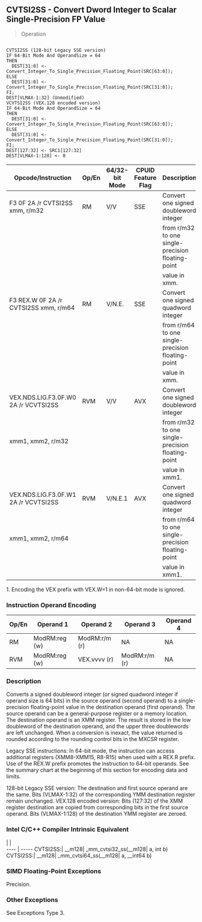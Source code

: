 ## CVTSI2SS - Convert Dword Integer to Scalar Single-Precision FP Value

> Operation
``` slim

CVTSI2SS (128-bit Legacy SSE version)
IF 64-Bit Mode And OperandSize = 64
THEN
  DEST[31:0] <- Convert_Integer_To_Single_Precision_Floating_Point(SRC[63:0]);
ELSE
  DEST[31:0] <- Convert_Integer_To_Single_Precision_Floating_Point(SRC[31:0]);
FI;
DEST[VLMAX-1:32] (Unmodified)
VCVTSI2SS (VEX.128 encoded version)
IF 64-Bit Mode And OperandSize = 64
THEN
  DEST[31:0] <- Convert_Integer_To_Single_Precision_Floating_Point(SRC[63:0]);
ELSE
  DEST[31:0] <- Convert_Integer_To_Single_Precision_Floating_Point(SRC[31:0]);
FI;
DEST[127:32] <- SRC1[127:32]
DEST[VLMAX-1:128] <- 0

```

 Opcode/Instruction                   | Op/En| 64/32-bit Mode| CPUID Feature Flag| Description                                      
 ---  | --- | --- | --- | ---
 F3 0F 2A /r CVTSI2SS xmm, r/m32      | RM   | V/V           | SSE               | Convert one signed doubleword integer            
                                      |      |               |                   | from r/m32 to one single-precision floating-point
                                      |      |               |                   | value in xmm.                                    
 F3 REX.W 0F 2A /r CVTSI2SS xmm, r/m64| RM   | V/N.E.        | SSE               | Convert one signed quadword integer              
                                      |      |               |                   | from r/m64 to one single-precision floating-point
                                      |      |               |                   | value in xmm.                                    
 VEX.NDS.LIG.F3.0F.W0 2A /r VCVTSI2SS | RVM  | V/V           | AVX               | Convert one signed doubleword integer            
 xmm1, xmm2, r/m32                    |      |               |                   | from r/m32 to one single-precision floating-point
                                      |      |               |                   | value in xmm1.                                   
 VEX.NDS.LIG.F3.0F.W1 2A /r VCVTSI2SS | RVM  | V/N.E.1       | AVX               | Convert one signed quadword integer              
 xmm1, xmm2, r/m64                    |      |               |                   | from r/m64 to one single-precision floating-point
                                      |      |               |                   | value in xmm1.                                   
<aside class="notification">
1. Encoding the VEX prefix with VEX.W=1 in non-64-bit mode is ignored.
</aside>


### Instruction Operand Encoding
 Op/En| Operand 1    | Operand 2    | Operand 3    | Operand 4
 ---  | --- | --- | --- | ---
 RM   | ModRM:reg (w)| ModRM:r/m (r)| NA           | NA       
 RVM  | ModRM:reg (w)| VEX.vvvv (r) | ModRM:r/m (r)| NA       

### Description
Converts a signed doubleword integer (or signed quadword integer if operand
size is 64 bits) in the source operand (second operand) to a single-precision
floating-point value in the destination operand (first operand). The source
operand can be a general-purpose register or a memory location. The destination
operand is an XMM register. The result is stored in the low doubleword of the
destination operand, and the upper three doublewords are left unchanged. When
a conversion is inexact, the value returned is rounded according to the rounding
control bits in the MXCSR register.

Legacy SSE instructions: In 64-bit mode, the instruction can access additional
registers (XMM8-XMM15, R8-R15) when used with a REX.R prefix. Use of the REX.W
prefix promotes the instruction to 64-bit operands. See the summary chart at
the beginning of this section for encoding data and limits.

128-bit Legacy SSE version: The destination and first source operand are the
same. Bits (VLMAX-1:32) of the corresponding YMM destination register remain
unchanged. VEX.128 encoded version: Bits (127:32) of the XMM register destination
are copied from corresponding bits in the first source operand. Bits (VLMAX-1:128)
of the destination YMM register are zeroed.



### Intel C/C++ Compiler Intrinsic Equivalent
   | |  
---- | -----
 CVTSI2SS:| __m128| _mm_cvtsi32_ss(__m128| a, int b)    
 CVTSI2SS:| __m128| _mm_cvtsi64_ss(__m128| a, __int64 b)

### SIMD Floating-Point Exceptions
Precision.


### Other Exceptions
See Exceptions Type 3.
